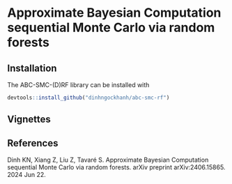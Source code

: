 #   Approximate Bayesian Computation sequential Monte Carlo via random forests

##  Installation

The ABC-SMC-(D)RF library can be installed with

```R
devtools::install_github("dinhngockhanh/abc-smc-rf")
```

##  Vignettes



##  References
Dinh KN, Xiang Z, Liu Z, Tavaré S. Approximate Bayesian Computation sequential Monte Carlo via random forests. arXiv preprint arXiv:2406.15865. 2024 Jun 22.